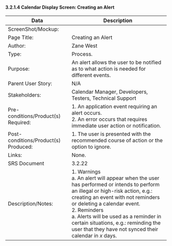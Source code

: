 #### 3.2.1.4 Calendar Display Screen: Creating an Alert

| Data | Description |
| --- |--- |
| ScreenShot/Mockup: | |
| Page Title: | Creating an Alert|
| Author: | Zane West |
| Type: | Process. |
| Purpose: |An alert allows the user to be notified as to what action is needed for different events.|
| Parent User Story:| N/A |
| Stakeholders: | Calendar Manager, Developers, Testers, Technical Support |
| Pre-conditions/Product(s) Required: |  1. An application event requiring an alert occurs. <br> 2. An error occurs that requires immediate user action or notification.|
| Post-conditions/Product(s) Produced: | 1. The user is presented with the recommended course of action or the option to ignore. |
| Links: | None.|
| SRS Document | 3.2.22 |
| Description/Notes:| 1. Warnings <br> a. An alert will appear when the user has performed or intends to perform an illegal or high-risk action, e.g.: creating an event with not reminders or deleting a calendar event. <br> 2. Reminders <br> a. Alerts will be used as a reminder in certain situations, e.g.: reminding the user that they have not synced their calendar in *x* days.   |

